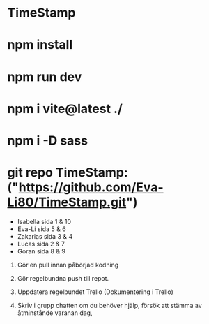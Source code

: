 # TimeStamp
<!-- För att köra programmet -->
# npm install
# npm run dev
# npm i vite@latest ./
# npm i -D sass

# git repo TimeStamp: ("https://github.com/Eva-Li80/TimeStamp.git")

* Isabella sida 1 & 10
* Eva-Li sida 5 & 6
* Zakarias sida 3 & 4
* Lucas sida 2 & 7
* Goran sida 8 & 9

<!--        Regler för Project           -->

1. Gör en pull innan påbörjad kodning

2. Gör regelbundna push till repot.

3. Uppdatera regelbundet Trello (Dokumentering i Trello)

4. Skriv i grupp chatten om du behöver hjälp, försök att stämma av åtminstånde varanan dag,
